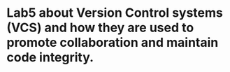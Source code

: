 # Lab5 about Version Control systems (VCS) and how they are used to promote collaboration and maintain code integrity.
